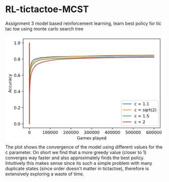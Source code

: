 # RL-tictactoe-MCST
Assignment 3 model based reinforcement learning, learn best policy for tic tac toe using monte carlo search tree 

![Alt text](plotParamterC.png?raw=true "Title")
The plot shows the convergence of the model using different values for the c parameter. On short we find that a more greedy value (closer to 1) converges way faster and also 
approximately finds the best policy. Intuitively this makes sense since its such a simple problem with many duplicate states (since order doesn't matter in tictactoe), therefore
is extensively exploring a waste of time.
